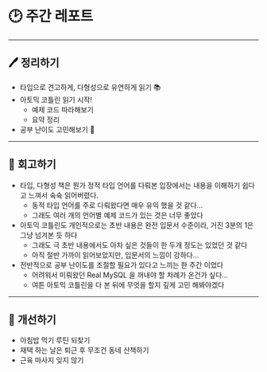 # 🕑 주간 레포트

---

## 🖊 정리하기

- 타입으로 견고하게, 다형성으로 유연하게 읽기 📚
- 아토믹 코틀린 읽기 시작!
  - 예제 코드 따라해보기
  - 요약 정리
- 공부 난이도 고민해보기 🧐

---

## 💭 회고하기

- 타입, 다형성 책은 뭔가 정적 타입 언어를 다뤄본 입장에서는 내용을 이해하기 쉽다고 느껴서 슉슉 읽어버렸다.
  - 동적 타입 언어를 주로 다뤄왔다면 매우 유익 했을 것 같다…
  - 그래도 여러 개의 언어별 예제 코드가 있는 것은 너무 좋았다
- 아토믹 코틀린도 개인적으로는 초반 내용은 완전 입문서 수준이라, 거진 3분의 1은 그냥 넘겨본 듯 하다
  - 그래도 극 초반 내용에서도 아차 싶은 것들이 한 두개 정도는 있었던 것 같다
  - 아직 절반 가까이 읽어보았지만, 입문서의 느낌이 강하다…
- 전반적으로 공부 난이도를 조절할 필요가 있다고 느끼는 한 주간 이었다
  - 어려워서 미뤄왔던 Real MySQL 을 꺼내야 할 차례가 온건가 싶다…
  - 여튼 아토믹 코틀린을 다 본 뒤에 무엇을 할지 깊게 고민 해봐야겠다

---

## 🥊 개선하기

- 아침밥 먹기 루틴 되찾기
- 재택 하는 날은 퇴근 후 무조건 동네 산책하기
- 근육 마사지 잊지 않기
